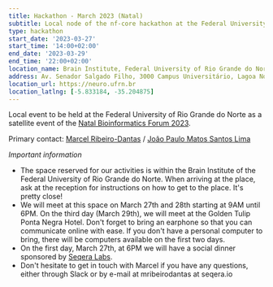 ```yaml
---
title: Hackathon - March 2023 (Natal)
subtitle: Local node of the nf-core hackathon at the Federal University of Rio Grande do Norte
type: hackathon
start_date: '2023-03-27'
start_time: '14:00+02:00'
end_date: '2023-03-29'
end_time: '22:00+02:00'
location_name: Brain Institute, Federal University of Rio Grande do Norte
address: Av. Senador Salgado Filho, 3000 Campus Universitário, Lagoa Nova - Natal / RN 59078-900
location_url: https://neuro.ufrn.br
location_latlng: [-5.833184, -35.204875]
---
```


Local event to be held at the Federal University of Rio Grande do Norte as a satellite event of the [Natal Bioinformatics Forum 2023](https://bioinfo.imd.ufrn.br/nbf).

Primary contact: [<i class="fab fa-slack"></i> Marcel Ribeiro-Dantas](https://nfcore.slack.com/team/U03932BSX1V) / [João Paulo Matos Santos Lima](https://sigaa.ufrn.br/sigaa/public/docente/portal.jsf?siape=1513597)

_Important information_

- The space reserved for our activities is within the Brain Institute of the Federal University of Rio Grande do Norte. When arriving at the place, ask at the reception for instructions on how to get to the place. It's pretty close!
- We will meet at this space on March 27th and 28th starting at 9AM until 6PM. On the third day (March 29th), we will meet at the Golden Tulip Ponta Negra Hotel. Don't forget to bring an earphone so that you can communicate online with ease. If you don't have a personal computer to bring, there will be computers available on the first two days.
- On the first day, March 27th, at 6PM we will have a social dinner sponsored by [Seqera Labs](https://seqera.io).
- Don't hesitate to get in touch with Marcel if you have any questions, either through Slack or by e-mail at mribeirodantas at seqera.io
